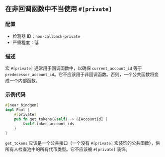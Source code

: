 
## 在非回调函数中不当使用 `#[private]`

### 配置

* 检测器 ID：`non-callback-private`
* 严重程度：低

### 描述

宏 `#[private]` 通常用于回调函数中，以确保 `current_account_id` 等于 `predecessor_account_id`。它不应该用于非回调函数。否则，一个公共函数将变成一个内部函数。

### 示例代码

```rust
#[near_bindgen]
impl Pool {
    #[private]
    pub fn get_tokens(&self) -> &[AccountId] {
        &self.token_account_ids
    }
}
```

`get_tokens` 应该是一个公共接口（一个没有 `#[private]` 宏装饰的公共函数），供所有人检查池中的所有代币类型。它不应该被 `#[private]` 装饰。
